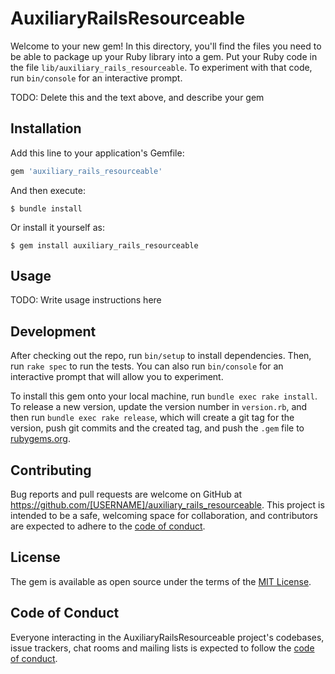 # AuxiliaryRailsResourceable

Welcome to your new gem! In this directory, you'll find the files you need to be able to package up your Ruby library into a gem. Put your Ruby code in the file `lib/auxiliary_rails_resourceable`. To experiment with that code, run `bin/console` for an interactive prompt.

TODO: Delete this and the text above, and describe your gem

## Installation

Add this line to your application's Gemfile:

```ruby
gem 'auxiliary_rails_resourceable'
```

And then execute:

    $ bundle install

Or install it yourself as:

    $ gem install auxiliary_rails_resourceable

## Usage

TODO: Write usage instructions here

## Development

After checking out the repo, run `bin/setup` to install dependencies. Then, run `rake spec` to run the tests. You can also run `bin/console` for an interactive prompt that will allow you to experiment.

To install this gem onto your local machine, run `bundle exec rake install`. To release a new version, update the version number in `version.rb`, and then run `bundle exec rake release`, which will create a git tag for the version, push git commits and the created tag, and push the `.gem` file to [rubygems.org](https://rubygems.org).

## Contributing

Bug reports and pull requests are welcome on GitHub at https://github.com/[USERNAME]/auxiliary_rails_resourceable. This project is intended to be a safe, welcoming space for collaboration, and contributors are expected to adhere to the [code of conduct](https://github.com/[USERNAME]/auxiliary_rails_resourceable/blob/master/CODE_OF_CONDUCT.md).

## License

The gem is available as open source under the terms of the [MIT License](https://opensource.org/licenses/MIT).

## Code of Conduct

Everyone interacting in the AuxiliaryRailsResourceable project's codebases, issue trackers, chat rooms and mailing lists is expected to follow the [code of conduct](https://github.com/[USERNAME]/auxiliary_rails_resourceable/blob/master/CODE_OF_CONDUCT.md).
